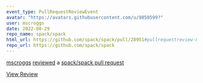 ```yaml
---
event_type: PullRequestReviewEvent
avatar: "https://avatars.githubusercontent.com/u/9850599?"
user: mscroggs
date: 2022-08-29
repo_name: spack/spack
html_url: https://github.com/spack/spack/pull/28951#pullrequestreview-897282645
repo_url: https://github.com/spack/spack
---
```


<a href='https://github.com/mscroggs' target='_blank'>mscroggs</a> <a href='https://github.com/spack/spack/pull/28951#pullrequestreview-897282645' target='_blank'>reviewed</a> a <a href='https://github.com/spack/spack/pull/28951' target='_blank'>spack/spack pull request</a>

<small></small>

<a href='https://github.com/spack/spack/pull/28951#pullrequestreview-897282645' target='_blank'>View Review</a>